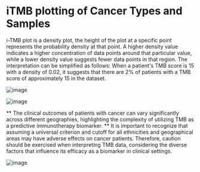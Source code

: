 # iTMB plotting of Cancer Types and Samples

i-TMB plot is a density plot, the height of the plot at a specific point represents the probability density at that point. A higher density value indicates a higher concentration of data points around that particular value, while a lower density value suggests fewer data points in that region. The interpretation can be simplified as follows: When a patient's TMB score is 15 with a density of 0.02, it suggests that there are 2% of patients with a TMB score of approximately 15 in the dataset.

![image](https://github.com/atomikkus/TMB_plotter/assets/87168509/43a9be7a-2315-46a7-8be8-e152763aa91a)



![image](https://github.com/atomikkus/TMB_plotter/assets/87168509/13ecb0fe-bbfa-4a3d-b237-528a32597071)


** The clinical outcomes of patients with cancer can vary significantly across different
geographies, highlighting the complexity of utilizing TMB as a predictive immunotherapy
biomarker.
** It is important to recognize that assuming a universal criterion and cutoff for all
ethnicities and geographical areas may have adverse effects on cancer patients.
Therefore, caution should be exercised when interpreting TMB data, considering the
diverse factors that influence its efficacy as a biomarker in clinical settings.


![image](https://github.com/atomikkus/TMB_plotter/assets/87168509/f932b455-bc56-4a7d-91a5-036affbb4bc4)


